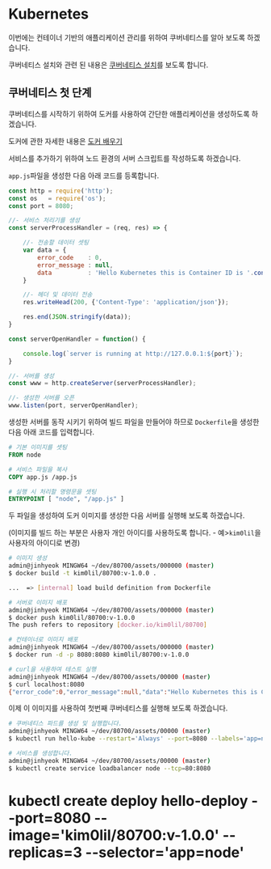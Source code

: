 # Kubernetes

이번에는 컨테이너 기반의 애플리케이션 관리를 위하여 쿠버네티스를 알아 보도록 하겠습니다.

쿠버네티스 설치와 관련 된 내용은 [쿠버네티스 설치](./fragments/fragment000.md)를 보도록 합니다.

## 쿠버네티스 첫 단계

쿠버네티스를 시작하기 위하여 도커를 사용하여 간단한 애플리케이션을 생성하도록 하겠습니다.

도커에 관한 자세한 내용은 [도커 배우기](./fragments/fragment001.md)

서비스를 추가하기 위하여 노드 환경의 서버 스크립트를 작성하도록 하겠습니다.

`app.js`파일을 생성한 다음 아래 코드를 등록합니다.

```js
const http = require('http');
const os   = require('os');
const port = 8080;

//- 서비스 처리기를 생성
const serverProcessHandler = (req, res) => {

    //- 전송할 데이터 셋팅    
    var data = {
        error_code    : 0, 
        error_message : null, 
        data          : 'Hello Kubernetes this is Container ID is '.concat(os.hostname)
    }

    //- 헤더 및 데이터 전송
    res.writeHead(200, {'Content-Type': 'application/json'});

    res.end(JSON.stringify(data));
} 

const serverOpenHandler = function() {

    console.log(`server is running at http://127.0.0.1:${port}`);
}

//- 서버를 생성
const www = http.createServer(serverProcessHandler);

//- 생성한 서버를 오픈
www.listen(port, serverOpenHandler);
```

생성한 서버를 동작 시키기 위하여 빌드 파일을 만들어야 하므로 `Dockerfile`을 생성한 다음 아래 코드를 입력합니다.

```dockerfile
# 기본 이미지를 셋팅
FROM node

# 서비스 파일을 복사
COPY app.js /app.js

# 실행 시 처리할 명령문을 셋팅
ENTRYPOINT [ "node", "/app.js" ]
```

두 파일을 생성하여 도커 이미지를 생성한 다음 서버를 실행해 보도록 하겠습니다.

(이미지를 빌드 하는 부분은 사용자 개인 아이디를 사용하도록 합니다. - 예>`kim0lil`을 사용자의 아이디로 변경)

```sh
# 이미지 생성
admin@jinhyeok MINGW64 ~/dev/80700/assets/000000 (master)
$ docker build -t kim0lil/80700:v-1.0.0 .

...  => [internal] load build definition from Dockerfile 

# 서버로 이미지 배포
admin@jinhyeok MINGW64 ~/dev/80700/assets/000000 (master)
$ docker push kim0lil/80700:v-1.0.0
The push refers to repository [docker.io/kim0lil/80700]

# 컨테이너로 이미지 배포
admin@jinhyeok MINGW64 ~/dev/80700/assets/000000 (master)
$ docker run -d -p 8080:8080 kim0lil/80700:v-1.0.0

# curl을 사용하여 테스트 실행
admin@jinhyeok MINGW64 ~/dev/80700/assets/00000 (master)
$ curl localhost:8080
{"error_code":0,"error_message":null,"data":"Hello Kubernetes this is Container ID is 43804afc0d47"}
```

이제 이 이미지를 사용하여 첫번째 쿠버네티스를 실행해 보도록 하겠습니다.

```sh
# 쿠버네티스 파드를 생성 및 실행합니다.
admin@jinhyeok MINGW64 ~/dev/80700/assets/00000 (master)
$ kubectl run hello-kube --restart='Always' --port=8080 --labels='app=node' --image='kim0lil/80700:v-1.0.0'

# 서비스를 생성합니다.
admin@jinhyeok MINGW64 ~/dev/80700/assets/00000 (master)
$ kubectl create service loadbalancer node --tcp=80:8080
```


# kubectl create deploy hello-deploy --port=8080 --image='kim0lil/80700:v-1.0.0' --replicas=3 --selector='app=node'